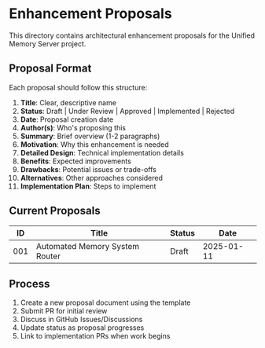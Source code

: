 # Enhancement Proposals

This directory contains architectural enhancement proposals for the Unified Memory Server project.

## Proposal Format

Each proposal should follow this structure:

1. **Title**: Clear, descriptive name
2. **Status**: Draft | Under Review | Approved | Implemented | Rejected
3. **Date**: Proposal creation date
4. **Author(s)**: Who's proposing this
5. **Summary**: Brief overview (1-2 paragraphs)
6. **Motivation**: Why this enhancement is needed
7. **Detailed Design**: Technical implementation details
8. **Benefits**: Expected improvements
9. **Drawbacks**: Potential issues or trade-offs
10. **Alternatives**: Other approaches considered
11. **Implementation Plan**: Steps to implement

## Current Proposals

| ID | Title | Status | Date |
|----|-------|--------|------|
| 001 | Automated Memory System Router | Draft | 2025-01-11 |

## Process

1. Create a new proposal document using the template
2. Submit PR for initial review
3. Discuss in GitHub Issues/Discussions
4. Update status as proposal progresses
5. Link to implementation PRs when work begins

